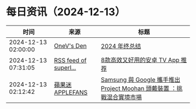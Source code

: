 ﻿# 每日资讯（2024-12-13）

|时间|来源|标题|
|---|---|---|
|2024-12-13 02:00:00|[OneV's Den](http://onevcat.com/atom.xml)|[2024 年终总结](https://onevcat.com/2024/12/2024-final/)|
|2024-12-13 07:31:05|[RSS feed of superl...](https://raw.githubusercontent.com/superleeyom/blog/master/feed.xml)|[8款高效又好用的安卓 TV App 推荐](https://github.com/superleeyom/blog/issues/59)|
|2024-12-13 02:12:42|[蘋果迷 APPLEFANS](https://applefans.today/feed/)|[Samsung 與 Google 攜手推出 Project Moohan 頭戴裝置 ：挑戰混合實境市場](https://applefans.today/2024-12-samsung-xr-with-galaxy-ai/)|
